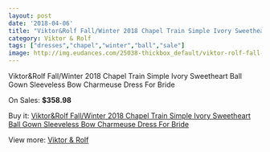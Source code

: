 ```yaml
---
layout: post
date: '2018-04-06'
title: "Viktor&Rolf Fall/Winter 2018 Chapel Train Simple Ivory Sweetheart Ball Gown Sleeveless Bow Charmeuse Dress For Bride"
category: Viktor & Rolf
tags: ["dresses","chapel","winter","ball","sale"]
image: http://img.eudances.com/25038-thickbox_default/viktor-rolf-fall-winter-2018-chapel-train-simple-ivory-sweetheart-ball-gown-sleeveless-bow-charmeuse-dress-for-bride.jpg
---
```

Viktor&Rolf Fall/Winter 2018 Chapel Train Simple Ivory Sweetheart Ball Gown Sleeveless Bow Charmeuse Dress For Bride

On Sales: **$358.98**
<a href="https://www.eudances.com/en/viktor-rolf/8296-viktor-rolf-fall-winter-2018-chapel-train-simple-ivory-sweetheart-ball-gown-sleeveless-bow-charmeuse-dress-for-bride.html"><amp-img layout="responsive" width="600" height="600" src="//img.eudances.com/25038-thickbox_default/viktor-rolf-fall-winter-2018-chapel-train-simple-ivory-sweetheart-ball-gown-sleeveless-bow-charmeuse-dress-for-bride.jpg" alt="Viktor&Rolf Fall/Winter 2018 Chapel Train Simple Ivory Sweetheart Ball Gown Sleeveless Bow Charmeuse Dress For Bride 0" /></a>
<a href="https://www.eudances.com/en/viktor-rolf/8296-viktor-rolf-fall-winter-2018-chapel-train-simple-ivory-sweetheart-ball-gown-sleeveless-bow-charmeuse-dress-for-bride.html"><amp-img layout="responsive" width="600" height="600" src="//img.eudances.com/25041-thickbox_default/viktor-rolf-fall-winter-2018-chapel-train-simple-ivory-sweetheart-ball-gown-sleeveless-bow-charmeuse-dress-for-bride.jpg" alt="Viktor&Rolf Fall/Winter 2018 Chapel Train Simple Ivory Sweetheart Ball Gown Sleeveless Bow Charmeuse Dress For Bride 1" /></a>
<a href="https://www.eudances.com/en/viktor-rolf/8296-viktor-rolf-fall-winter-2018-chapel-train-simple-ivory-sweetheart-ball-gown-sleeveless-bow-charmeuse-dress-for-bride.html"><amp-img layout="responsive" width="600" height="600" src="//img.eudances.com/25040-thickbox_default/viktor-rolf-fall-winter-2018-chapel-train-simple-ivory-sweetheart-ball-gown-sleeveless-bow-charmeuse-dress-for-bride.jpg" alt="Viktor&Rolf Fall/Winter 2018 Chapel Train Simple Ivory Sweetheart Ball Gown Sleeveless Bow Charmeuse Dress For Bride 2" /></a>
<a href="https://www.eudances.com/en/viktor-rolf/8296-viktor-rolf-fall-winter-2018-chapel-train-simple-ivory-sweetheart-ball-gown-sleeveless-bow-charmeuse-dress-for-bride.html"><amp-img layout="responsive" width="600" height="600" src="//img.eudances.com/25039-thickbox_default/viktor-rolf-fall-winter-2018-chapel-train-simple-ivory-sweetheart-ball-gown-sleeveless-bow-charmeuse-dress-for-bride.jpg" alt="Viktor&Rolf Fall/Winter 2018 Chapel Train Simple Ivory Sweetheart Ball Gown Sleeveless Bow Charmeuse Dress For Bride 3" /></a>

Buy it: [Viktor&Rolf Fall/Winter 2018 Chapel Train Simple Ivory Sweetheart Ball Gown Sleeveless Bow Charmeuse Dress For Bride](https://www.eudances.com/en/viktor-rolf/8296-viktor-rolf-fall-winter-2018-chapel-train-simple-ivory-sweetheart-ball-gown-sleeveless-bow-charmeuse-dress-for-bride.html "Viktor&Rolf Fall/Winter 2018 Chapel Train Simple Ivory Sweetheart Ball Gown Sleeveless Bow Charmeuse Dress For Bride")

View more: [Viktor & Rolf](https://www.eudances.com/en/127-viktor-rolf "Viktor & Rolf")